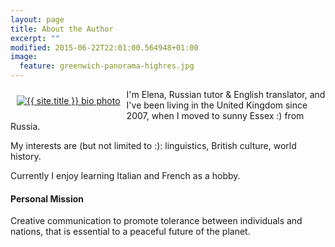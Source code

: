 ```yaml
---
layout: page
title: About the Author
excerpt: ""
modified: 2015-06-22T22:01:00.564948+01:00
image:
  feature: greenwich-panorama-highres.jpg
---
```


<div style="float: left; padding: 10px;" >
	<a href="{{ site.url }}/" class="bio-photo" rel="home" title="{{ site.title }}">
		<img src="{{ site.url }}/images/{{ site.logo }}" class="bio-photo" alt="{{ site.title }} bio photo">
	</a>
</div>

I'm Elena, Russian tutor & English translator, and I've been living in the United Kingdom since 2007, when I moved to sunny Essex :) from Russia.

My interests are (but not limited to :): linguistics, British culture, world history.

Currently I enjoy learning Italian and French as a hobby.

#### Personal Mission

Creative communication to promote tolerance between individuals and nations, that is essential to a peaceful future of the planet.

